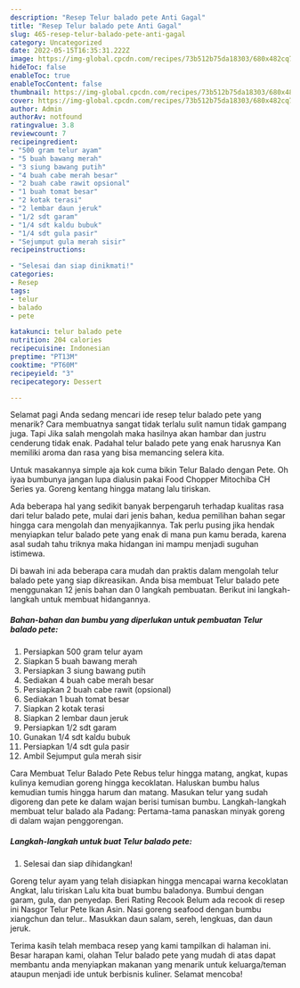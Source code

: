 ```yaml
---
description: "Resep Telur balado pete Anti Gagal"
title: "Resep Telur balado pete Anti Gagal"
slug: 465-resep-telur-balado-pete-anti-gagal
category: Uncategorized
date: 2022-05-15T16:35:31.222Z
image: https://img-global.cpcdn.com/recipes/73b512b75da18303/680x482cq70/telur-balado-pete-foto-resep-utama.jpg
hideToc: false
enableToc: true
enableTocContent: false
thumbnail: https://img-global.cpcdn.com/recipes/73b512b75da18303/680x482cq70/telur-balado-pete-foto-resep-utama.jpg
cover: https://img-global.cpcdn.com/recipes/73b512b75da18303/680x482cq70/telur-balado-pete-foto-resep-utama.jpg
author: Admin
authorAv: notfound
ratingvalue: 3.8
reviewcount: 7
recipeingredient:
- "500 gram telur ayam"
- "5 buah bawang merah"
- "3 siung bawang putih"
- "4 buah cabe merah besar"
- "2 buah cabe rawit opsional"
- "1 buah tomat besar"
- "2 kotak terasi"
- "2 lembar daun jeruk"
- "1/2 sdt garam"
- "1/4 sdt kaldu bubuk"
- "1/4 sdt gula pasir"
- "Sejumput gula merah sisir"
recipeinstructions:

- "Selesai dan siap dinikmati!"
categories:
- Resep
tags:
- telur
- balado
- pete

katakunci: telur balado pete 
nutrition: 204 calories
recipecuisine: Indonesian
preptime: "PT13M"
cooktime: "PT60M"
recipeyield: "3"
recipecategory: Dessert

---
```



Selamat pagi Anda sedang mencari ide resep telur balado pete yang menarik? Cara membuatnya sangat tidak terlalu sulit namun tidak gampang juga. Tapi Jika salah mengolah maka hasilnya akan hambar dan justru cenderung tidak enak. Padahal telur balado pete yang enak harusnya Kan memiliki aroma dan rasa yang bisa memancing selera kita.


Untuk masakannya simple aja kok cuma bikin Telur Balado dengan Pete. Oh iyaa bumbunya jangan lupa dialusin pakai Food Chopper Mitochiba CH Series ya. Goreng kentang hingga matang lalu tiriskan.

Ada beberapa hal yang sedikit banyak berpengaruh terhadap kualitas rasa dari telur balado pete, mulai dari jenis bahan, kedua pemilihan bahan segar hingga cara mengolah dan menyajikannya. Tak perlu pusing jika hendak menyiapkan telur balado pete yang enak di mana pun kamu berada, karena asal sudah tahu triknya maka hidangan ini mampu menjadi suguhan istimewa.


Di bawah ini ada beberapa cara mudah dan praktis dalam mengolah telur balado pete yang siap dikreasikan. Anda bisa membuat Telur balado pete menggunakan 12 jenis bahan dan 0 langkah pembuatan. Berikut ini langkah-langkah untuk membuat hidangannya.

<!--inarticleads1-->

##### Bahan-bahan dan bumbu yang diperlukan untuk pembuatan Telur balado pete:

1. Persiapkan 500 gram telur ayam
1. Siapkan 5 buah bawang merah
1. Persiapkan 3 siung bawang putih
1. Sediakan 4 buah cabe merah besar
1. Persiapkan 2 buah cabe rawit (opsional)
1. Sediakan 1 buah tomat besar
1. Siapkan 2 kotak terasi
1. Siapkan 2 lembar daun jeruk
1. Persiapkan 1/2 sdt garam
1. Gunakan 1/4 sdt kaldu bubuk
1. Persiapkan 1/4 sdt gula pasir
1. Ambil Sejumput gula merah sisir


Cara Membuat Telur Balado Pete Rebus telur hingga matang, angkat, kupas kulinya kemudian goreng hingga kecoklatan. Haluskan bumbu halus kemudian tumis hingga harum dan matang. Masukan telur yang sudah digoreng dan pete ke dalam wajan berisi tumisan bumbu. Langkah-langkah membuat telur balado ala Padang: Pertama-tama panaskan minyak goreng di dalam wajan penggorengan. 

<!--inarticleads2-->

##### Langkah-langkah untuk buat Telur balado pete:


1. Selesai dan siap dihidangkan!

Goreng telur ayam yang telah disiapkan hingga mencapai warna kecoklatan Angkat, lalu tiriskan Lalu kita buat bumbu baladonya. Bumbui dengan garam, gula, dan penyedap. Beri Rating Recook Belum ada recook di resep ini Nasgor Telur Pete Ikan Asin. Nasi goreng seafood dengan bumbu xiangchun dan telur.. Masukkan daun salam, sereh, lengkuas, dan daun jeruk. 

Terima kasih telah membaca resep yang kami tampilkan di halaman ini. Besar harapan kami, olahan Telur balado pete yang mudah di atas dapat membantu anda menyiapkan makanan yang menarik untuk keluarga/teman ataupun menjadi ide untuk berbisnis kuliner. Selamat mencoba!

